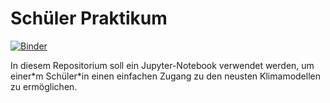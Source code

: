 # Schüler Praktikum
[![Binder](https://mybinder.org/badge_logo.svg)](https://mybinder.org/v2/gh/R0Bert-C/schuelerpraktikum/HEAD)

In diesem Repositorium soll ein Jupyter-Notebook verwendet werden, um einer\*m Schüler\*in einen einfachen Zugang zu den neusten Klimamodellen zu ermöglichen.

